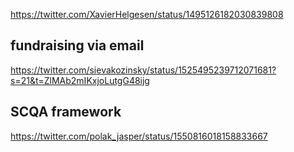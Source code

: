 
https://twitter.com/XavierHelgesen/status/1495126182030839808

## fundraising via email

https://twitter.com/sievakozinsky/status/1525495239712071681?s=21&t=ZlMAb2mIKxjoLutgG48ijg


## SCQA framework

https://twitter.com/polak_jasper/status/1550816018158833667